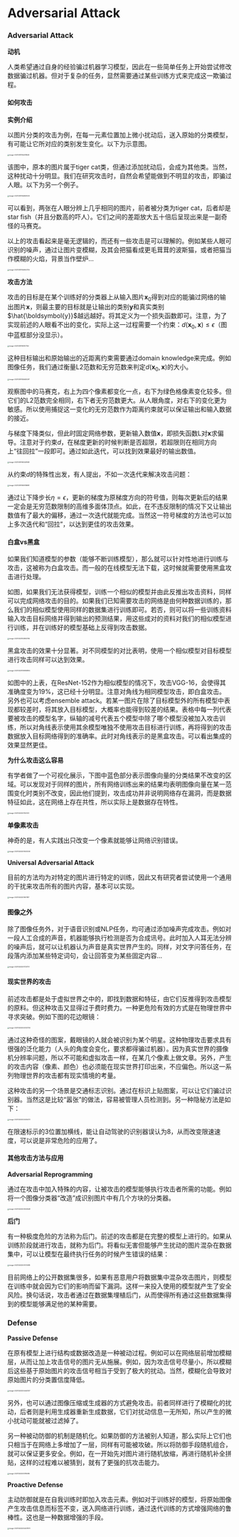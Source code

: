 # Adversarial Attack

### Adversarial Attack

**动机**

人类希望通过自身的经验骗过机器学习模型，因此在一些简单任务上开始尝试修改数据骗过机器。但对于复杂的任务，显然需要通过某些训练方式来完成这一欺骗过程。

#### 如何攻击

**实例介绍**

以图片分类的攻击为例，在每一元素位置加上微小扰动后，送入原始的分类模型，有可能让它所对应的类别发生变化。以下为示意图。

<img src="image-20210519154418549.png" alt="image-20210519154418549" style="zoom:25%;" />

该图中，原本的图片属于tiger cat类，但通过添加扰动后，会成为其他类。当然，这种扰动十分明显。我们在研究攻击时，自然会希望能做到不明显的攻击，即骗过人眼。以下为另一个例子。

<img src="image-20210519154659530.png" alt="image-20210519154659530" style="zoom:25%;" />

可以看到，两张在人眼分辨上几乎相同的图片，前者被分类为tiger cat，后者却是star fish（并且分数高的吓人）。它们之间的差距放大五十倍后呈现出来是一副奇怪的马赛克。

以上的攻击看起来是毫无逻辑的，而还有一些攻击是可以理解的。例如某些人眼可识别的噪声，通过让图片变模糊，及其会把猫看成更毛茸茸的波斯猫，或者把猫当作模糊的火焰，背景当作壁炉...

<img src="image-20210519154940755.png" alt="image-20210519154940755" style="zoom:25%;" />

**攻击方法**

攻击的目标是在某个训练好的分类器上从输入图片$\boldsymbol{x}_0$得到对应的能骗过网络的输出图片$\boldsymbol{x}$，则最主要的目标就是让输出的类别$\boldsymbol{y}$和真实类别$\hat{\boldsymbol{y}}$越远越好。将其定义为一个损失函数即可。注意，为了实现前述的人眼看不出的变化，实际上这一过程需要一个约束：$d(\boldsymbol{x}_0, \boldsymbol{x})\le\epsilon$（图中蓝框部分没显示）。

<img src="image-20210519155157102.png" alt="image-20210519155157102" style="zoom:25%;" />

这种目标输出和原始输出的近距离约束需要通过domain knowledge来完成。例如图像任务，我们通过衡量L2范数和无穷范数来判定$d(\boldsymbol{x}_0, \boldsymbol{x})$的大小。

<img src="image-20210519155649297.png" alt="image-20210519155649297" style="zoom:25%;" />

观察图中的马赛克，右上为四个像素都变化一点，右下为绿色格像素变化较多。但它们的L2范数完全相同，右下者无穷范数更大。从人眼角度，对右下的变化更为敏感。所以使用捕捉这一变化的无穷范数作为距离约束就可以保证输出和输入数据的接近。

与梯度下降类似，但此时固定网络参数，更新输入数值$\boldsymbol{x}$，即损失函数L对$\boldsymbol{x}$求偏导。注意对于约束$d$，在梯度更新的时候判断是否超限，若超限则在相同方向上“往回拉”一段即可。通过如此迭代，可以找到效果最好的输出数值。

<img src="image-20210519160248148.png" alt="image-20210519160248148" style="zoom:25%;" />

从约束$d$的特殊性出发，有人提出，不如一次迭代来解决攻击问题：

<img src="image-20210519160618698.png" alt="image-20210519160618698" style="zoom:25%;" />

通过让下降步长$\eta=\epsilon$，更新的梯度为原梯度方向的符号值，则每次更新后的结果一定会是无穷范数限制的高维多面体顶点。如此，在不违反限制的情况下又让输出数值有了最大的偏移，通过一次迭代就能完成。当然这一符号梯度的方法也可以加上多次迭代和“回拉”，以达到更佳的攻击效果。

#### 白盒vs黑盒

如果我们知道模型的参数（能够不断训练模型），那么就可以针对性地进行训练与攻击，这被称为白盒攻击。而一般的在线模型无法下载，这时候就需要使用黑盒攻击进行处理。

如图，如果我们无法获得模型，训练一个相似的模型并由此反推出攻击资料，同样可以完成网络攻击的目的。如果我们已知需要攻击的网络是由何种数据训练的，那么我们的相似模型使用同样的数据集进行训练即可。若否，则可以将一些训练资料输入攻击目标网络并得到输出的预测结果，用这些成对的资料对我们的相似模型进行训练，并在训练好的模型基础上反得到攻击数据。

<img src="image-20210520163953765.png" alt="image-20210520163953765" style="zoom:25%;" />

黑盒攻击的效果十分显著。对不同模型的对比表明，使用一个相似模型对目标模型进行攻击同样可以达到效果。

<img src="image-20210520195956894.png" alt="image-20210520195956894" style="zoom:25%;" />

如图中的上表，在ResNet-152作为相似模型的情况下，攻击VGG-16，会使得其准确度变为19%，这已经十分明显。注意对角线为相同模型攻击，即白盒攻击。另外也可以考虑ensemble attack。若某一图片在除了目标模型外的所有模型中表现都较差时，将其放入目标模型，大概率也能得到较差的结果。表格中每一列代表要被攻击的模型名字，纵轴的减号代表五个模型中除了哪个模型没被加入攻击训练，所以对角线表示使用其余模型唯独不使用攻击目标进行训练，再将得到的攻击数据放入目标网络得到的准确率。此时对角线表示的是黑盒攻击。可以看出集成的效果显然更佳。

**为什么攻击这么容易**

有学者做了一个可视化展示，下图中蓝色部分表示图像向量的分类结果不改变的区域。可以发现对于同样的图片，所有网络训练出来的结果均表明图像向量在某一范围变化时类别不改变，因此他们提到，攻击成功并非说明网络存在漏洞，而是数据特征如此，这在网络上存在共性，所以实际上是数据存在特性。

<img src="image-20210520201140141.png" alt="image-20210520201140141" style="zoom:25%;" />

**单像素攻击**

神奇的是，有人实践出只改变一个像素就能够让网络识别错误。

<img src="image-20210520201500058.png" alt="image-20210520201500058" style="zoom:25%;" />

**Universal Adversarial Attack**

目前的方法均为对特定的图片进行特定的训练，因此又有研究者尝试使用一个通用的干扰来攻击所有的图片内容，基本可以实现。

<img src="image-20210520201601187.png" alt="image-20210520201601187" style="zoom:25%;" />

#### 图像之外

除了图像任务外，对于语音识别或NLP任务，均可通过添加噪声完成攻击。例如对一段人工合成的声音，机器能够执行检测是否为合成讯号。此时加入人耳无法分辨的噪声后，就可以让机器认为声音是真实世界产生的。同样，对文字问答任务，在段落内添加某些特定词句，会让回答变为某些固定内容...

<img src="image-20210520201720751.png" alt="image-20210520201720751" style="zoom:25%;" />

#### 现实世界的攻击

前述攻击都是处于虚拟世界之中的，即找到数据和特征，由它们反推得到攻击模型的原料。但这种攻击又显得过于费时费力。一种更危险有效的方式是在物理世界中寻求突破。例如下图的花边眼镜：

<img src="image-20210520202003734.png" alt="image-20210520202003734" style="zoom:25%;" />

通过这种奇怪的图案，戴眼镜的人就会被识别为某个明星。这种物理攻击要求具有很强的泛化能力（人头的角度会变化，要求都得骗过机器）。因为真实世界的摄像机分辨率问题，所以不可能和虚拟攻击一样，在某几个像素上做文章。另外，产生的攻击内容（像素、颜色）也必须能在现实世界打印出来，不应偏色。所以这一系列物理世界的攻击都有现实情境的考量。

这种攻击的另一个场景是交通标志识别。通过在标识上贴图案，可以让它们骗过识别器。当然这是比较“嚣张”的做法，容易被管理人员检测到。另一种隐秘方法是如下：

<img src="image-20210520202405473.png" alt="image-20210520202405473" style="zoom:25%;" />

在限速标示的3位置加横线，能让自动驾驶的识别器误认为8，从而改变限速速度，可以说是非常危险的应用了。

#### 其他攻击方法与应用

**Adversarial Reprogramming**

通过在攻击中加入特殊的内容，让被攻击的模型能够执行攻击者所需的功能。例如将一个图像分类器“改造”成识别图片中有几个方块的分类器。

<img src="image-20210520203553548.png" alt="image-20210520203553548" style="zoom:25%;" />

**后门**

有一种极度危险的方法称为后门。前述的攻击都是在完整的模型上进行的。如果从训练阶段就进行攻击，就称为后门。将看似无害但能够产生扰动的图片混杂在数据集中，可以让模型在最终执行任务的时候产生错误的结果：

<img src="image-20210520203721488.png" alt="image-20210520203721488" style="zoom:25%;" />

目前网络上的公开数据集很多，如果有恶意用户将数据集中混杂攻击图片，则模型在训练中就会因为它们的影响而留下漏洞。这样一来投入使用的模型就产生了安全风险。换句话说，攻击者通过在数据集埋植后门，从而使得所有通过这些数据集得到的模型能够满足他的某种需要。

### Defense

**Passive Defense**

在原有模型上进行结构或数据改造是一种被动过程。例如可以在网络层前增加模糊层，从而让加上攻击信号的图片无从施展。例如，因为攻击信号尽量小，所以模糊后这些基于原始图片的攻击信号相当于受到了极大的扰动。当然，模糊化会导致对原始图片的分类置信度降低。

<img src="image-20210520204444107.png" alt="image-20210520204444107" style="zoom:25%;" />

另外，也可以通过图像压缩或生成器的方式避免攻击。前者同样进行了模糊化的扰动，后者则是利用生成器重新生成数据，它们对扰动信息一无所知，所以产生的微小扰动可能就被过滤掉了。

另一种被动防御的机制是随机化。如果防御的方法被别人知道，那么实际上它们也只相当于在网络上多增加了一层，同样有可能被攻破。所以将防御手段随机组合，就可以保证更多安全。例如，在一开始先对图片进行随机放缩，再进行随机补全拼贴，这样的过程难以被猜到，就有了更强的抗攻击能力。

<img src="image-20210520205116685.png" alt="image-20210520205116685" style="zoom:25%;" />

**Proactive Defense**

主动防御就是在自我训练时即加入攻击元素。例如对于训练好的模型，将原始图像产生攻击信息而标签不变，送入网络进行训练，通过迭代训练的方式增强网络的鲁棒性。这也是一种数据增强的手段。

<img src="image-20210520205407873.png" alt="image-20210520205407873" style="zoom:25%;" />